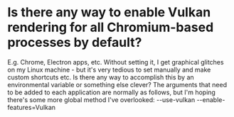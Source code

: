 
# Is there any way to enable Vulkan rendering for all Chromium-based processes by default?

E.g. Chrome, Electron apps, etc. Without setting it, I get graphical glitches on my Linux machine - but it's very tedious to set manually and make custom shortcuts etc. Is there any way to accomplish this by an environmental variable or something else clever?
The arguments that need to be added to each application are normally as follows, but I'm hoping there's some more global method I've overlooked: --use-vulkan --enable-features=Vulkan

        